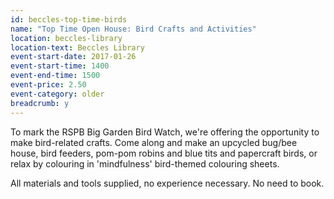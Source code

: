 ```yaml
---
id: beccles-top-time-birds
name: "Top Time Open House: Bird Crafts and Activities"
location: beccles-library
location-text: Beccles Library
event-start-date: 2017-01-26
event-start-time: 1400
event-end-time: 1500
event-price: 2.50
event-category: older
breadcrumb: y
---
```


To mark the RSPB Big Garden Bird Watch, we're offering the opportunity to make bird-related crafts. Come along and make an upcycled bug/bee house, bird feeders, pom-pom robins and blue tits and papercraft birds, or relax by colouring in 'mindfulness' bird-themed colouring sheets.

All materials and tools supplied, no experience necessary. No need to book.
